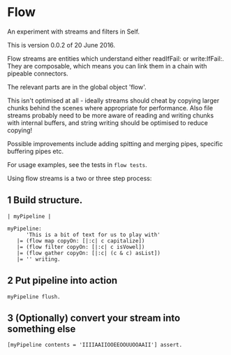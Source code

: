 # Flow
An experiment with streams and filters in Self.

This is version 0.0.2 of 20 June 2016.

Flow streams are entities which understand either readIfFail: or write:IfFail:. They are composable, which means you can link them in a chain with pipeable connectors. 

The relevant parts are in the global object 'flow'.

This isn't optimised at all - ideally streams should cheat by copying larger chunks behind the scenes where appropriate for performance. Also file streams probably need to be more aware of reading and writing chunks with internal buffers, and string writing should be optimised to reduce copying! 

Possible improvements include adding spitting and merging pipes, specific buffering pipes etc.

For usage examples, see the tests in `flow tests`.

Using flow streams is a two or three step process:

## 1 Build structure.

``` 
| myPipeline |

myPipeline: 
      'This is a bit of text for us to play with'  
   |= (flow map copyOn: [|:c| c capitalize])
   |= (flow filter copyOn: [|:c| c isVowel])
   |= (flow gather copyOn: [|:c| (c & c) asList])
   |= '' writing.
```

## 2 Put pipeline into action

```
myPipeline flush.
```

## 3 (Optionally) convert your stream into something else

```
[myPipeline contents = 'IIIIAAIIOOEEOOUUOOAAII'] assert.
```



